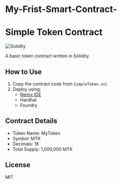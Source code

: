 # My-Frist-Smart-Contract-
# Simple Token Contract

![Solidity](https://img.shields.io/badge/Solidity-%23363636.svg?style=for-the-badge&logo=solidity&logoColor=white)

A basic token contract written in Solidity.

## How to Use
1. Copy the contract code from `SimpleToken.sol`
2. Deploy using:
   - [Remix IDE](https://remix.ethereum.org)
   - Hardhat
   - Foundry

## Contract Details
- Token Name: MyToken
- Symbol: MTK
- Decimals: 18
- Total Supply: 1,000,000 MTK

## License
MIT
